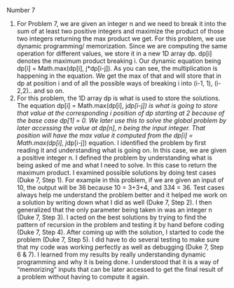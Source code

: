 Number 7
1.	For Problem 7, we are given an integer n and we need to break it into the sum of at least two positive integers and maximize the product of those two integers returning the max product we get. For this problem, we use dynamic programming/ memorization. Since we are computing the same operation for different values, we store it in a new 1D array dp. dp[i] denotes the maximum product breaking i. Our dynamic equation being dp[i] = Math.max(dp[i], j*dp[i-j]). As you can see, the multiplication is happening in the equation. We get the max of that and will store that in dp at position i and of all the possible ways of breaking i into (i-1, 1), (i-2,2).. and so on.
2.	For this problem, the 1D array dp is what is used to store the solutions. The equation dp[i] = Math.max(dp[i], j*dp[i-j]) is what is going to store that value at the corresponding i position of dp starting at 2 because of the base case dp[1] = 0. We later use this to solve the global problem by later accessing the value at dp[n], n being the input integer. That position will have the max value it computed from the dp[i] = Math.max(dp[i], j*dp[i-j]) equation. 
I identified the problem by first reading it and understanding what is going on. In this case, we are given a positive integer n. I defined the problem by understanding what is being asked of me and what I need to solve. In this case to return the maximum product. I examined possible solutions by doing test cases (Duke 7, Step 1). For example in this problem, if we are given an input of 10, the output will be 36 because 10 = 3+3+4, and 3*3*4 = 36. Test cases always help me understand the problem better and it helped me work on a solution by writing down what I did as well (Duke 7, Step 2). I then generalized that the only parameter being taken in was an integer n (Duke 7, Step 3). I acted on the best solutions by trying to find the pattern of recursion in the problem and testing it by hand before coding (Duke 7, Step 4). After coming up with the solution, I started to code the problem (Duke 7, Step 5). I did have to do several testing to make sure that my code was working perfectly as well as debugging (Duke 7, Step 6 & 7). I learned from my results by really understanding dynamic programming and why it is being done. I understood that it is a way of “memorizing” inputs that can be later accessed to get the final result of a problem without having to compute it again. 
